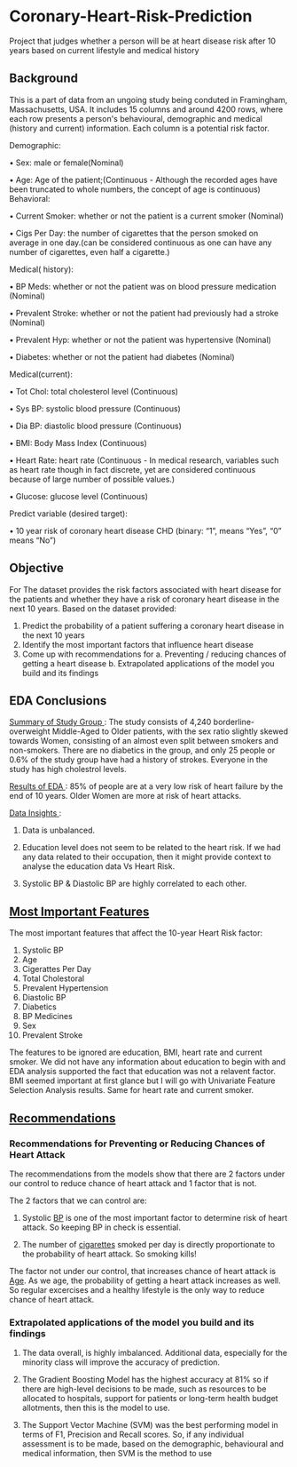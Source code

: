 # Coronary-Heart-Risk-Prediction
Project that judges whether a person will be at heart disease risk after 10 years based on current lifestyle and medical history

## Background 
This is a part of data from an ungoing study being conduted in Framingham, Massachusetts, USA. It includes 15 columns and around 4200 rows, where each row presents a person's behavioural, demographic and medical (history and current) information. Each column is a potential risk factor. 

Demographic:

• Sex: male or female(Nominal)

• Age: Age of the patient;(Continuous - Although the recorded ages have been truncated to whole numbers, the concept of age is continuous)
Behavioral:

• Current Smoker: whether or not the patient is a current smoker (Nominal)

• Cigs Per Day: the number of cigarettes that the person smoked on average in one day.(can be considered continuous as one can have any number of cigarettes, even half a cigarette.)

Medical( history):

• BP Meds: whether or not the patient was on blood pressure medication (Nominal)

• Prevalent Stroke: whether or not the patient had previously had a stroke (Nominal)

• Prevalent Hyp: whether or not the patient was hypertensive (Nominal)

• Diabetes: whether or not the patient had diabetes (Nominal)

Medical(current):

• Tot Chol: total cholesterol level (Continuous)

• Sys BP: systolic blood pressure (Continuous)

• Dia BP: diastolic blood pressure (Continuous)

• BMI: Body Mass Index (Continuous)

• Heart Rate: heart rate (Continuous - In medical research, variables such as heart rate though in fact discrete, yet are considered continuous because of large number of possible values.)

• Glucose: glucose level (Continuous)

Predict variable (desired target):

• 10 year risk of coronary heart disease CHD (binary: “1”, means “Yes”, “0” means “No”)

## Objective
For The dataset provides the risk factors associated with heart disease for the patients and whether they have a risk of coronary heart disease in the next 10 years. 
Based on the dataset provided:
1.	Predict the probability of a patient suffering a coronary heart disease in the next 10 years
2.	Identify the most important factors that influence heart disease
3.	Come up with recommendations for
  a.	Preventing / reducing chances of getting a heart disease
  b.	Extrapolated applications of the model you build and its findings
  
## EDA Conclusions

<u> Summary of Study Group </u> : The study consists of 4,240 borderline-overweight Middle-Aged to Older patients, with the sex ratio slightly skewed towards Women, consisting of an almost even split between smokers and non-smokers. There are no diabetics in the group, and  only 25 people or 0.6% of the study group have had a history of strokes. Everyone in the study has high cholestrol levels.


<u> Results of EDA </u> : 85% of people are at a very low risk of heart failure by the end of 10 years. Older Women are more at risk of heart attacks. 

<u> Data Insights </u> :
1. Data is unbalanced. 

2. Education level does not seem to be related to the heart risk. If we had any data related to their occupation, then it might provide context to analyse the education data Vs Heart Risk. 

3. Systolic BP & Diastolic BP are highly correlated to each other.


## <u>Most Important Features</u>

The most important features that affect the 10-year Heart Risk factor:

1. Systolic BP
2. Age
3. Cigerattes Per Day
4. Total Cholestoral
5. Prevalent Hypertension
6. Diastolic BP
7. Diabetics
8. BP Medicines
9. Sex
10. Prevalent Stroke

The features to be ignored are education, BMI, heart rate and current smoker. We did not have any information about education to begin with and EDA analysis supported the fact that education was not a relavent factor. BMI seemed important at first glance but I will go with Univariate Feature Selection Analysis results. Same for heart rate and current smoker. 


## <u>Recommendations</u>

### Recommendations for Preventing or Reducing Chances of Heart Attack

The recommendations from the models show that there are 2 factors under our control to reduce chance of heart attack and 1 factor that is not. 

The 2 factors that we can control are: 

1. Systolic <u>BP</u> is one of the most important factor to determine risk of heart attack. So keeping BP in check is essential. 

2. The number of <u>cigarettes</u> smoked per day is directly proportionate to the probability of heart attack. So smoking kills!

The factor not under our control, that increases chance of heart attack is <u>Age</u>. As we age, the probability of getting a heart attack increases as well. So regular excercises and a healthy lifestyle is the only way to reduce chance of heart attack.



### Extrapolated applications of the model you build and its findings

1. The data overall, is highly imbalanced. Additional data, especially for the minority class will improve the accuracy of prediction.


2. The Gradient Boosting Model has the highest accuracy at 81% so if there are high-level decisions to be made, such as resources to be allocated to hospitals, support for patients or long-term health budget allotments, then this is the model to use. 


3. The Support Vector Machine (SVM) was the best performing model in terms of F1, Precision and Recall scores. So, if any individual assessment is to be made, based on the demographic, behavioural and medical information, then SVM is the method to use

